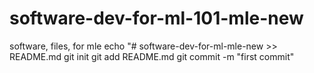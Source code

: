 # software-dev-for-ml-101-mle-new
software, files, for mle
echo "# software-dev-for-ml-mle-new  >> README.md
git  init
git  add  README.md
git  commit -m "first commit"
